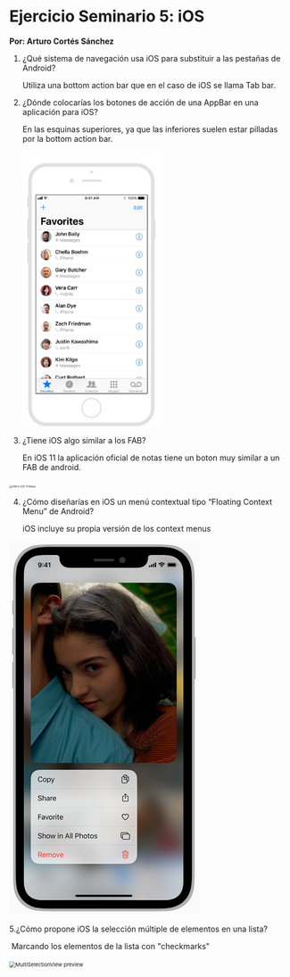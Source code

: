 # Ejercicio Seminario 5: iOS

**Por: Arturo Cortés Sánchez**

1. ¿Qué sistema de navegación usa iOS para substituir a las pestañas de Android?

   Utiliza una bottom action bar que en el caso de iOS se llama Tab bar.

2. ¿Dónde colocarías los botones de acción de una AppBar en una aplicación para iOS?

   En las esquinas superiores, ya que las inferiores suelen estar pilladas por la bottom action bar.

   <img src="./img/image-20210114220247412.png" alt="image-20210114220247412" style="zoom: 67%;" />

3. ¿Tiene iOS algo similar a los FAB?

   En iOS 11 la aplicación oficial de notas tiene un boton muy similar a un FAB de android.

<img src="https://i.stack.imgur.com/5gDp2.png" alt="FAB in iOS 11 Notes" style="zoom:33%;" />



4. ¿Cómo diseñarías en iOS un menú contextual tipo “Floating Context Menu” de Android?

   iOS incluye su propia versión de los context menus 

![image-20210114220110179](./img/image-20210114220110179.png)

5.¿Cómo propone iOS la selección múltiple de elementos en una lista?

​	Marcando los elementos de la lista con "checkmarks"

<img src="https://res.cloudinary.com/practicaldev/image/fetch/s--tItdBte0--/c_limit%2Cf_auto%2Cfl_progressive%2Cq_auto%2Cw_880/https://dev-to-uploads.s3.amazonaws.com/i/gedugtfbo1hu2dqiazm2.png" alt="MultiSelectionView preview" style="zoom: 67%;" />